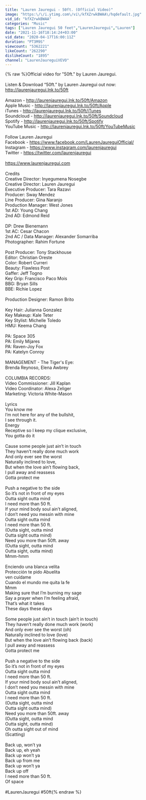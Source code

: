```yaml
---
title: "Lauren Jauregui - 50ft. (Official Video)"
image: "https:\/\/i.ytimg.com\/vi\/kfXZrwkBWAA\/hqdefault.jpg"
vid_id: "kfXZrwkBWAA"
categories: "Music"
tags: ["Lauren Jauregui 50 feet","LaurenJauregui","Lauren"]
date: "2021-11-16T18:14:24+03:00"
vid_date: "2020-04-17T16:00:11Z"
duration: "PT3M9S"
viewcount: "5362221"
likeCount: "262290"
dislikeCount: "1895"
channel: "LaurenJaureguiVEVO"
---
```

{% raw %}Official video for &quot;50ft.&quot; by Lauren Jauregui.<br /> <br />Listen &amp; Download “50ft.” by Lauren Jauregui out now: <a rel="nofollow" target="blank" href="http://laurenjauregui.lnk.to/50ft">http://laurenjauregui.lnk.to/50ft</a><br /> <br />Amazon - <a rel="nofollow" target="blank" href="http://laurenjauregui.lnk.to/50ft/Amazon">http://laurenjauregui.lnk.to/50ft/Amazon</a><br />Apple Music - <a rel="nofollow" target="blank" href="http://laurenjauregui.lnk.to/50ft/Apple">http://laurenjauregui.lnk.to/50ft/Apple</a><br />iTunes - <a rel="nofollow" target="blank" href="http://laurenjauregui.lnk.to/50ft/iTunes">http://laurenjauregui.lnk.to/50ft/iTunes</a><br />Soundcloud -  <a rel="nofollow" target="blank" href="http://laurenjauregui.lnk.to/50ft/Soundcloud">http://laurenjauregui.lnk.to/50ft/Soundcloud</a><br />Spotify - <a rel="nofollow" target="blank" href="http://laurenjauregui.lnk.to/50ft/Spotify">http://laurenjauregui.lnk.to/50ft/Spotify</a><br />YouTube Music - <a rel="nofollow" target="blank" href="http://laurenjauregui.lnk.to/50ft/YouTubeMusic">http://laurenjauregui.lnk.to/50ft/YouTubeMusic</a><br /> <br />Follow Lauren Jauregui<br />Facebook - <a rel="nofollow" target="blank" href="https://www.facebook.com/LaurenJaureguiOfficial/">https://www.facebook.com/LaurenJaureguiOfficial/</a><br />Instagram - <a rel="nofollow" target="blank" href="https://www.instagram.com/laurenjauregui">https://www.instagram.com/laurenjauregui</a><br />Twitter - <a rel="nofollow" target="blank" href="https://twitter.com/laurenjauregui">https://twitter.com/laurenjauregui</a><br /> <br /><a rel="nofollow" target="blank" href="https://www.laurenjauregui.com">https://www.laurenjauregui.com</a><br /> <br />Credits<br />Creative Director: Inyegumena Nosegbe <br />Creative Director: Lauren Jauregui<br />Executive Producer: Tara Razavi <br />Producer: Sway Mendez<br />Line Producer: Gina Naranjo<br />Production Manager: West Jones<br />1st AD: Young Chang <br />2nd AD: Edmond Reid<br /> <br />DP: Drew Bienemann<br />1st AC: Cesar Chacon <br />2nd AC / Data Manager: Alexander Somarriba<br />Photographer: Rahim Fortune<br /> <br />Post Producer: Tony Stackhouse<br />Editor: Christian Oreste<br />Color: Robert Curreri<br />Beauty: Flawless Post<br />Gaffer: Jeff Togno<br />Key Grip: Francisco Paco Mois <br />BBG: Bryan Sills <br />BBE: Richie Lopez<br /> <br />Production Designer: Ramon Brito<br /> <br />Key Hair: Julianna Gonzalez <br />Key Makeup: Kale Teter<br />Key Stylist: Michelle Toledo<br />HMU: Keema Chang<br /> <br />PA: Space 305<br />PA: Emily Mijares<br />PA: Raven-Joy Fox<br />PA: Katelyn Conroy<br /> <br />MANAGEMENT - The Tiger's Eye:<br />Brenda Reynoso, Elena Awbrey<br /> <br />COLUMBIA RECORDS:<br />Video Commissioner: Jill Kaplan <br />Video Coordinator: Alexa Zeliger <br />Marketing: Victoria White-Mason<br /> <br />Lyrics<br />You know me<br />I’m not here for any of the bullshit, <br />I see through it.<br />Energy<br />Receptive so I keep my clique exclusive, <br />You gotta do it<br /> <br />Cause some people just ain’t in touch<br />They haven’t really done much work<br />And only ever see the worst<br />Naturally inclined to love,<br />But when the love ain’t flowing back,<br />I pull away and reassess<br />Gotta protect me<br /> <br />Push a negative to the side<br />So it’s not in front of my eyes<br />Outta sight outta mind<br />I need more than 50 ft.<br />If your mind body soul ain’t aligned, <br />I don’t need you messin with mine<br />Outta sight outta mind<br />I need more than 50 ft.<br />(Outta sight, outta mind<br />Outta sight outta mind)<br />Need you more than 50ft. away <br />(Outta sight, outta mind<br />Outta sight, outta mind) <br />Mmm-hmm<br /> <br />Enciendo una blanca velita<br />Protección te pido Abuelita <br />ven cuídame <br />Cuando el mundo me quita la fe <br />Mmm<br />Making sure that I’m burning my sage<br />Say a prayer when I’m feeling afraid,<br />That’s what it takes<br />These days these days <br /> <br />Some people just ain’t in touch (ain’t in touch)<br />They haven’t really done much work (work)<br />And only ever see the worst (oh)<br />Naturally inclined to love (love) <br />But when the love ain’t flowing back (back)<br />I pull away and reassess <br />Gotta protect me<br /> <br />Push a negative to the side<br />So it’s not in front of my eyes<br />Outta sight outta mind<br />I need more than 50 ft.<br />If your mind body soul ain’t aligned, <br />I don’t need you messin with mine<br />Outta sight outta mind<br />I need more than 50 ft.<br />(Outta sight, outta mind<br />Outta sight outta mind)<br />Need you more than 50ft. away <br />(Outta sight, outta mind<br />Outta sight, outta mind) <br />Oh outta sight out of mind <br />(Scatting)<br /> <br />Back up, won’t ya<br />Back up, eh yeah <br />Back up won’t ya<br />Back up from me<br />Back up won’t ya<br />Back up off<br />I need more than 50 ft.<br />Of space <br /> <br />#LaurenJauregui #50ft{% endraw %}
